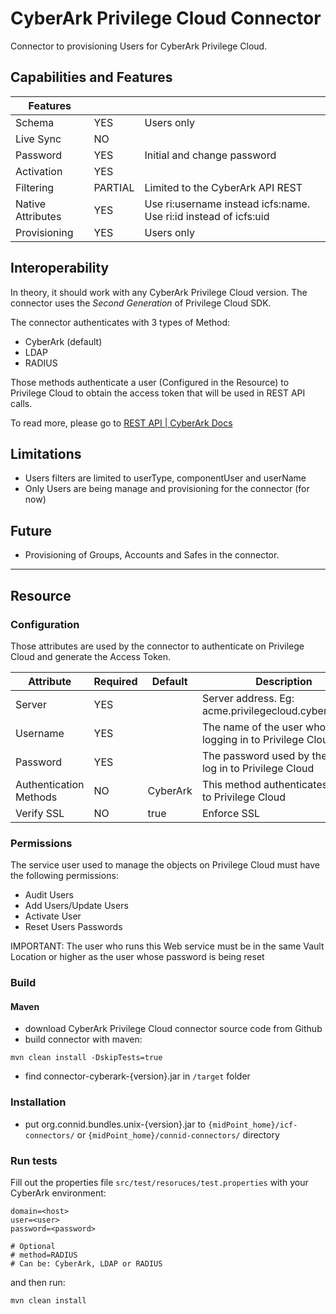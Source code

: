 # CyberArk Privilege Cloud Connector

Connector to provisioning Users for CyberArk Privilege Cloud.

## Capabilities and Features

| Features          |         |                                                                  |
|-------------------|---------|------------------------------------------------------------------|
| Schema            | YES     | Users only                                                       |
| Live Sync         | NO      |                                                                  |
| Password          | YES     | Initial and change password                                      |
| Activation        | YES     |                                                                  |
| Filtering         | PARTIAL | Limited to the CyberArk API REST                                 |
| Native Attributes | YES     | Use ri:username instead icfs:name. Use ri:id instead of icfs:uid |
| Provisioning      | YES     | Users only                                                       |

## Interoperability

In theory, it should work with any CyberArk Privilege Cloud version. The connector uses the *Second Generation* of Privilege Cloud SDK.

The connector authenticates with 3 types of Method:
- CyberArk (default)
- LDAP
- RADIUS

Those methods authenticate a user (Configured in the Resource) to Privilege Cloud to obtain the access token that will be used in REST API calls.

To read more, please go to [REST API | CyberArk Docs](https://docs.cyberark.com/privilege-cloud-standard/latest/en/content/webservices/implementing%20privileged%20account%20security%20web%20services%20.htm?TocPath=Developers%7CREST%20APIs%7C_____0)

## Limitations

* Users filters are limited to userType, componentUser and userName
* Only Users are being manage and provisioning for the connector (for now)

## Future

* Provisioning of Groups, Accounts and Safes in the connector.

***

## Resource

### Configuration

Those attributes are used by the connector to authenticate on Privilege Cloud and generate the Access Token.

| Attribute              | Required | Default  | Description                                                |
|------------------------|----------|----------|------------------------------------------------------------|
| Server                 | YES      |          | Server address. Eg: acme.privilegecloud.cyberark.com       |
| Username               | YES      |          | The name of the user who is logging in to Privilege Cloud  |
| Password               | YES      |          | The password used by the user to log in to Privilege Cloud |
| Authentication Methods | NO       | CyberArk | This method authenticates a user to Privilege Cloud        |
| Verify SSL             | NO       | true     | Enforce SSL                                                |


### Permissions

The service user used to manage the objects on Privilege Cloud must have the following permissions:

- Audit Users
- Add Users/Update Users
- Activate User
- Reset Users Passwords 

IMPORTANT: The user who runs this Web service must be in the same Vault Location or higher as the user whose password is being reset

### Build

#### Maven

* download CyberArk Privilege Cloud connector source code from Github
* build connector with maven:
```
mvn clean install -DskipTests=true
```
* find connector-cyberark-{version}.jar in ```/target``` folder

### Installation

* put org.connid.bundles.unix-{version}.jar to ```{midPoint_home}/icf-connectors/``` or ```{midPoint_home}/connid-connectors/``` directory

### Run tests

Fill out the properties file ```src/test/resoruces/test.properties``` with your CyberArk environment:

```
domain=<host>
user=<user>
password=<password>

# Optional
# method=RADIUS
# Can be: CyberArk, LDAP or RADIUS
```

and then run:

```bash
mvn clean install
```
